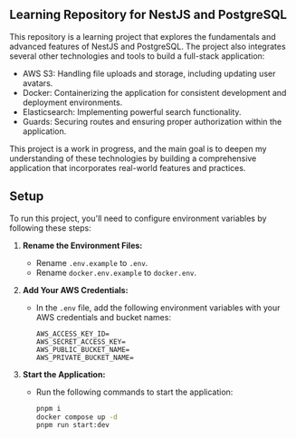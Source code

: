 ## Learning Repository for NestJS and PostgreSQL

This repository is a learning project that explores the fundamentals and advanced features of NestJS and PostgreSQL. The project also integrates several other technologies and tools to build a full-stack application:

- AWS S3: Handling file uploads and storage, including updating user avatars.
- Docker: Containerizing the application for consistent development and deployment environments.
- Elasticsearch: Implementing powerful search functionality.
- Guards: Securing routes and ensuring proper authorization within the application.

This project is a work in progress, and the main goal is to deepen my understanding of these technologies by building a comprehensive application that incorporates real-world features and practices.

## Setup

To run this project, you'll need to configure environment variables by following these steps:

1. **Rename the Environment Files:**
   - Rename `.env.example` to `.env`.
   - Rename `docker.env.example` to `docker.env`.

2. **Add Your AWS Credentials:**
   - In the `.env` file, add the following environment variables with your AWS credentials and bucket names:
     ```plaintext
     AWS_ACCESS_KEY_ID=
     AWS_SECRET_ACCESS_KEY=
     AWS_PUBLIC_BUCKET_NAME=
     AWS_PRIVATE_BUCKET_NAME=
     ```

3. **Start the Application:**
   - Run the following commands to start the application:
     ```bash
     pnpm i
     docker compose up -d
     pnpm run start:dev
     ```

